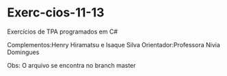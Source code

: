 # Exerc-cios-11-13
Exercícios de TPA programados em C#

Complementos:Henry Hiramatsu e Isaque Silva Orientador:Professora Nivia Domingues

Obs: O arquivo se encontra no branch master 

